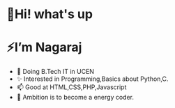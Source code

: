 # 👋Hi! what's up 
# ⚡️I’m Nagaraj
- 🌱 Doing B.Tech IT in UCEN
- ✨ Interested in Programming,Basics about Python,C.
- 📫 Good at HTML,CSS,PHP,Javascript
- 💞️ Ambition is to become a energy coder.
<!---
njNagaraj/njNagaraj is a ✨ special ✨ repository because its `README.md` (this file) appears on your GitHub profile.
You can click the Preview link to take a look at your changes.
--->
